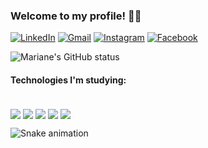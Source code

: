 ### Welcome to my profile! 🙋‍♀️
[![LinkedIn](https://img.shields.io/badge/LinkedIn-0077B5?style=for-the-badge&logo=linkedin&logoColor=white)](https://www.linkedin.com/in/mariane-limoli-77a85419a/)
[![Gmail](https://img.shields.io/badge/Gmail-D14836?style=for-the-badge&logo=gmail&logoColor=white)](marianelimoli@gmail.com)
[![Instagram](https://img.shields.io/badge/Instagram-E4405F?style=for-the-badge&logo=instagram&logoColor=white)](https://www.instagram.com/marianelimoli/)
[![Facebook](https://img.shields.io/badge/Facebook-1877F2?style=for-the-badge&logo=facebook&logoColor=white)](https://www.facebook.com/mariane.limoli)

![Mariane's GitHub status](https://github-readme-stats.vercel.app/api?username=mariane-limoli&show_icons=true&theme=dracula)

#### Technologies I'm studying:
<div style="display: inline_block"><br/>
  <img align="center" alt"C" src="https://img.shields.io/badge/C-00599C?style=for-the-badge&logo=c&logoColor=white"/>
  <img align="center" alt"C#" src="https://img.shields.io/badge/C%23-239120?style=for-the-badge&logo=c-sharp&logoColor=white"/>
  <img align="center" alt"HTML" src="https://img.shields.io/badge/HTML-239120?style=for-the-badge&logo=html5&logoColor=white"/>
  <img align="center" alt"CSS" src="https://img.shields.io/badge/CSS-239120?&style=for-the-badge&logo=css3&logoColor=white"/>
  <img align="center" alt"SAP" src=" https://img.shields.io/badge/SAP-0FAAFF?style=for-the-badge&logo=sap&logoColor=white"/>
</div>

![Snake animation](https://github.com/mariane-limoli/mariane-limoli/blob/output/github-contribution-grid-snake.svg)
